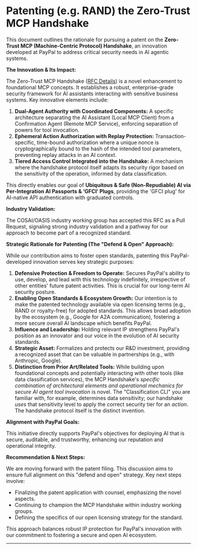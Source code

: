 # Patenting (e.g. RAND) the Zero-Trust MCP Handshake


This document outlines the rationale for pursuing a patent on the **Zero-Trust MCP (Machine-Centric Protocol) Handshake**, an innovation developed at PayPal to address critical security needs in AI agentic systems.

**The Innovation & Its Impact:**

The Zero-Trust MCP Handshake ([RFC Details](https://github.com/cosai-oasis/ws4-secure-design-agentic-systems/blob/main/rfc-mcp_handshake.md)) is a novel enhancement to foundational MCP concepts. It establishes a robust, enterprise-grade security framework for AI assistants interacting with sensitive business systems. Key innovative elements include:

1.  **Dual-Agent Authority with Coordinated Components:** A specific architecture separating the AI Assistant (Local MCP Client) from a Confirmation Agent (Remote MCP Service), enforcing separation of powers for tool invocation.
2.  **Ephemeral Action Authorization with Replay Protection:** Transaction-specific, time-bound authorization where a unique nonce is cryptographically bound to the hash of the intended tool parameters, preventing replay attacks in an AI context.
3.  **Tiered Access Control Integrated into the Handshake:** A mechanism where the handshake protocol itself adapts its security rigor based on the sensitivity of the operation, informed by data classification.

This directly enables our goal of **Ubiquitous & Safe (Non-Repudiable) AI via Per-Integration AI Passports & ‘GFCI’ Plugs**, providing the 'GFCI plug' for AI-native API authentication with graduated controls.

**Industry Validation:**

The COSAI/OASIS industry working group has accepted this RFC as a Pull Request, signaling strong industry validation and a pathway for our approach to become part of a recognized standard.

**Strategic Rationale for Patenting (The "Defend & Open" Approach):**

While our contribution aims to foster open standards, patenting this PayPal-developed innovation serves key strategic purposes:

1.  **Defensive Protection & Freedom to Operate:** Secures PayPal's ability to use, develop, and lead with this technology indefinitely, irrespective of other entities' future patent activities. This is crucial for our long-term AI security posture.
2.  **Enabling Open Standards & Ecosystem Growth:** Our intention is to make the patented technology available via open licensing terms (e.g., RAND or royalty-free) for adopted standards. This allows broad adoption by the ecosystem (e.g., Google for A2A communication), fostering a more secure overall AI landscape which benefits PayPal.
3.  **Influence and Leadership:** Holding relevant IP strengthens PayPal's position as an innovator and our voice in the evolution of AI security standards.
4.  **Strategic Asset:** Formalizes and protects our R&D investment, providing a recognized asset that can be valuable in partnerships (e.g., with Anthropic, Google).
5.  **Distinction from Prior Art/Related Tools:** While building upon foundational concepts and potentially interacting with other tools (like data classification services), the MCP Handshake's *specific combination of architectural elements and operational mechanics for secure AI agent tool invocation* is novel. The "Classification CLI" you are familiar with, for example, determines data sensitivity; our handshake *uses* that sensitivity level to apply the correct security tier for an *action*. The handshake protocol itself is the distinct invention.

**Alignment with PayPal Goals:**

This initiative directly supports PayPal's objectives for deploying AI that is secure, auditable, and trustworthy, enhancing our reputation and operational integrity.

**Recommendation & Next Steps:**

We are moving forward with the patent filing. This discussion aims to ensure full alignment on this "defend and open" strategy. Key next steps involve:
*   Finalizing the patent application with counsel, emphasizing the novel aspects.
*   Continuing to champion the MCP Handshake within industry working groups.
*   Defining the specifics of our open licensing strategy for the standard.

This approach balances robust IP protection for PayPal's innovation with our commitment to fostering a secure and open AI ecosystem.

---